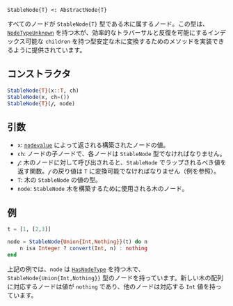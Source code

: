 ```
StableNode{T} <: AbstractNode{T}
```

すべてのノードが `StableNode{T}` 型である木に属するノード。この型は、[`NodeTypeUnknown`](@ref) を持つ木が、効率的なトラバーサルと反復を可能にするインデックス可能な `children` を持つ型安定な木に変換するためのメソッドを実装できるように提供されています。

## コンストラクタ

```julia
StableNode{T}(x::T, ch)
StableNode(x, ch=())
StableNode{T}(𝒻, node)
```

## 引数

  * `x`: [`nodevalue`](@ref) によって返される構築されたノードの値。
  * `ch`: ノードの子ノードで、各ノードは `StableNode` 型でなければなりません。
  * `𝒻`: 木のノードに対して呼び出されると、`StableNode` でラップされるべき値を返す関数。`𝒻` の戻り値は `T` に変換可能でなければなりません（例を参照）。
  * `T`: 木の `StableNode` の値の型。
  * `node`: `StableNode` 木を構築するために使用される木のノード。

## 例

```julia
t = [1, [2,3]]

node = StableNode{Union{Int,Nothing}}(t) do n
    n isa Integer ? convert(Int, n) : nothing
end
```

上記の例では、`node` は [`HasNodeType`](@ref) を持つ木で、`StableNode{Union{Int,Nothing}}` 型のノードを持っています。新しい木の配列に対応するノードは値が `nothing` であり、他のノードは対応する `Int` 値を持っています。
